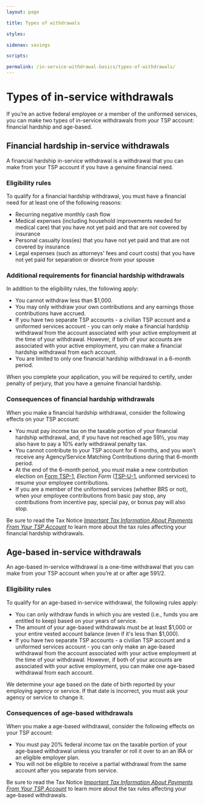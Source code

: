 ```yaml
---
layout: page

title: Types of withdrawals

styles:

sidenav: savings

scripts:

permalink: /in-service-withdrawal-basics/types-of-withdrawals/
---
```


# Types of in-service withdrawals

If you’re an active federal employee or a member of the uniformed services, you can make two types of in-service withdrawals from your TSP account: financial hardship and age-based. 

## Financial hardship in-service withdrawals

A financial hardship in-service withdrawal is a withdrawal that you can make from your TSP account if you have a genuine financial need.

### Eligibility rules

To qualify for a financial hardship withdrawal, you must have a financial need for at least one of the following reasons:

- Recurring negative monthly cash flow
- Medical expenses (including household improvements needed for medical care) that you have not yet paid and that are not covered by insurance
- Personal casualty loss(es) that you have not yet paid and that are not covered by insurance
- Legal expenses (such as attorneys' fees and court costs) that you have not yet paid for separation or divorce from your spouse

### Additional requirements for financial hardship withdrawals
 
In addition to the eligibility rules, the following apply:

- You cannot withdraw less than $1,000.
- You may only withdraw your own contributions and any earnings those contributions have accrued.
- If you have two separate TSP accounts - a civilian TSP account and a uniformed services account - you can only make a financial hardship withdrawal from the account associated with your active employment at the time of your withdrawal. However, if both of your accounts are associated with your active employment, you can make a financial hardship withdrawal from each account.
- You are limited to only one financial hardship withdrawal in a 6-month period.

When you complete your application, you will be required to certify, under penalty of perjury, that you have a genuine financial hardship.

### Consequences of financial hardship withdrawals

When you make a financial hardship withdrawal, consider the following effects on your TSP account:

- You must pay income tax on the taxable portion of your financial hardship withdrawal, and, if you have not reached age 59½, you may also have to pay a 10% early withdrawal penalty tax. 
- You cannot contribute to your TSP account for 6 months, and you won’t receive any Agency/Service Matching Contributions during that 6-month period. 
- At the end of the 6-month period, you must make a new contribution election on [Form TSP-1](https://www.tsp.gov/PDF/formspubs/tsp-1.pdf), *Election Form* ([TSP-U-1](https://www.tsp.gov/PDF/formspubs/tsp-u-1.pdf), uniformed services) to resume your employee contributions. 
- If you are a member of the uniformed services (whether BRS or not), when your employee contributions from basic pay stop, any contributions from incentive pay, special pay, or bonus pay will also stop.

Be sure to read the Tax Notice [*Important Tax Information About Payments From Your TSP Account*](https://www.tsp.gov/PDF/formspubs/tsp-536.pdf) to learn more about the tax rules affecting your financial hardship withdrawals.

## Age-based in-service withdrawals

An age-based in-service withdrawal is a one-time withdrawal that you can make from your TSP account when you’re at or after age 591/2. 

### Eligibility rules

To qualify for an age-based in-service withdrawal, the following rules apply:

- You can only withdraw funds in which you are vested (i.e., funds you are entitled to keep) based on your years of service.
- The amount of your age-based withdrawals must be at least $1,000 or your entire vested account balance (even if it's less than $1,000).
- If you have two separate TSP accounts - a civilian TSP account and a uniformed services account - you can only make an age-based withdrawal from the account associated with your active employment at the time of your withdrawal. However, if both of your accounts are associated with your active employment, you can make one age-based withdrawal from each account.

We determine your age based on the date of birth reported by your employing agency or service. If that date is incorrect, you must ask your agency or service to change it.

### Consequences of age-based withdrawals

When you make a age-based withdrawal, consider the following effects on your TSP account:

- You must pay 20% federal income tax on the taxable portion of your age-based withdrawal unless you transfer or roll it over to an an IRA or an eligible employer plan. 
- You will not be eligible to receive a partial withdrawal from the same account after you separate from service.

Be sure to read the Tax Notice [*Important Tax Information About Payments From Your TSP Account*](https://www.tsp.gov/PDF/formspubs/tsp-536.pdf)  to learn more about the tax rules affecting your age-based withdrawals.

